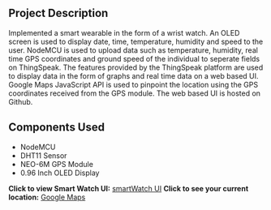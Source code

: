 ## Project Description

Implemented a smart wearable in the form of a wrist watch. An OLED screen is used to display date, time, temperature, humidity and speed to the user. NodeMCU is used to upload data such as temperature, humidity, real time GPS coordinates and ground speed of the individual to seperate fields on ThingSpeak. The features provided by the ThingSpeak platform are used to display data in the form of graphs and real time data on a web based UI. Google Maps JavaScript API is used to pinpoint the location using the GPS coordinates received from the GPS module. The web based UI is hosted on Github.

## Components Used

* NodeMCU
* DHT11 Sensor
* NEO-6M GPS Module
* 0.96 Inch OLED Display

**Click to view Smart Watch UI:**
[smartWatch UI](https://kaustubhshan27.github.io/SmartWatch/UI)
**Click to see your current location:**
[Google Maps](https://kaustubhshan27.github.io/SmartWatch/maps)
